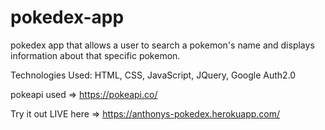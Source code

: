 # pokedex-app
pokedex app that allows a user to search a pokemon's name and displays information about that specific pokemon. 

Technologies Used: HTML, CSS, JavaScript, JQuery, Google Auth2.0

pokeapi used => https://pokeapi.co/

Try it out LIVE here => https://anthonys-pokedex.herokuapp.com/
